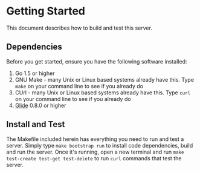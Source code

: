 # Getting Started

This document describes how to build and test this server.

## Dependencies

Before you get started, ensure you have the following software installed:

1. Go 1.5 or higher
2. GNU Make - many Unix or Linux based systems already have this. Type `make` on your command line to see if you already do
3. CUrl - many Unix or Linux based systems already have this. Type `curl` on your command line to see if you already do
4. [Glide](https://github.com/Masterminds/glide) 0.8.0 or higher

## Install and Test

The Makefile included herein has everything you need to run and test a server. Simply type `make bootstrap run` to install code dependencies, build and run the server. Once it's running, open a new terminal and run `make test-create test-get test-delete` to run `curl` commands that test the server.
